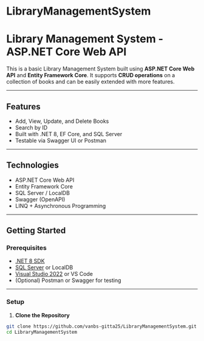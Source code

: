 # LibraryManagementSystem
# Library Management System - ASP.NET Core Web API

This is a basic Library Management System built using **ASP.NET Core Web API** and **Entity Framework Core**. It supports **CRUD operations** on a collection of books and can be easily extended with more features.

---

## Features

- Add, View, Update, and Delete Books
- Search by ID
- Built with .NET 8, EF Core, and SQL Server
- Testable via Swagger UI or Postman

---

## Technologies

- ASP.NET Core Web API
- Entity Framework Core
- SQL Server / LocalDB
- Swagger (OpenAPI)
- LINQ + Asynchronous Programming

---

## Getting Started

### Prerequisites

- [.NET 8 SDK](https://dotnet.microsoft.com/en-us/download/dotnet/8.0)
- [SQL Server](https://www.microsoft.com/en-us/sql-server/sql-server-downloads) or LocalDB
- [Visual Studio 2022](https://visualstudio.microsoft.com/) or VS Code
- (Optional) Postman or Swagger for testing

---

### Setup

1. **Clone the Repository**

```bash
git clone https://github.com/vanbs-gitta25/LibraryManagementSystem.git
cd LibraryManagementSystem
